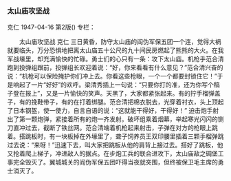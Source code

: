 ### 太山庙攻坚战
克仁
1947-04-16
第2版()
专栏：

　　太山庙攻坚战
    克仁
    三日黄昏，防守太山庙的阎伪军保五团一个连，觉得大祸就要临头，万分恐惧地把离太山庙五十公尺的九十间民房燃起了熊熊的大火。在我军战壕里，却充满愉快的忙碌。勇士们的心只有一条：攻下太山庙。机枪手范合清跑到投弹组跟前，投弹组长欢迎着说：“好，你来看看有什么意见？”范合清兴奋的说：“机枪可以保险掩护你们冲上去。你看这些枪眼，一个一个都要封锁住它！”于是响起了一片“好好”的欢呼。梁清秀插上一句说：“只要你打的准，还为你写个稿子登在报上”，又是一片愉快的笑声。天黑了，大家都紧张起来。有的拧手榴弹盖子，有的挽鞋带子，有的在打着绑腿。范合清把棉衣脱去，光穿着衬衣，头上顶起了日本钢盔，使一使力，自言自语的说：“这就能干得好，干得好！”
    迫击炮手射出了第一颗炮弹，紧接着所有的炮一齐发射。破坏组乘着烟幕，举起寒光闪闪的铡刀直冲过去，截断了铁丝网。范合清端着机枪起来射击，子弹在对方的枪眼上跳着。搭跳板时，有一块板掉在外壕里了，聋子饲养员王双印腰里插着三颗手榴弹跳过去说：“来呀！”迅速下去，叫大家把跳板从他的肩背上接过去。搭好了跳板，他又抢着爬上梯子，冲进敌人的据点。在步炮工兵的联合进攻下，太山庙敌之碉堡工事完全毁灭了。翼城城关的阎伪军保五团吓得当夜就突围，但终被保卫毛主席的勇士消灭了。
